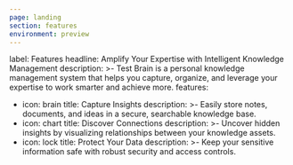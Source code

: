 ```yaml
---
page: landing
section: features
environment: preview
---
```

label: Features
headline: Amplify Your Expertise with Intelligent Knowledge Management
description: >-
  Test Brain is a personal knowledge management system that helps you capture,
  organize, and leverage your expertise to work smarter and achieve more.
features:
  - icon: brain
    title: Capture Insights
    description: >-
      Easily store notes, documents, and ideas in a secure, searchable knowledge
      base.
  - icon: chart
    title: Discover Connections
    description: >-
      Uncover hidden insights by visualizing relationships between your
      knowledge assets.
  - icon: lock
    title: Protect Your Data
    description: >-
      Keep your sensitive information safe with robust security and access
      controls.
